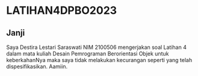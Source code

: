 # LATIHAN4DPBO2023
## Janji
Saya Destira Lestari Saraswati NIM 2100506 mengerjakan soal Latihan 4
dalam mata kuliah Desain Pemrograman Berorientasi Objek untuk keberkahanNya
maka saya tidak melakukan kecurangan seperti yang telah dispesifikasikan.
Aamiin.
